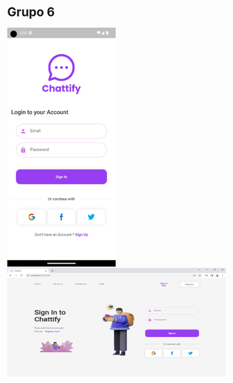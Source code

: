 # Grupo 6
<img src="https://github.com/INGESO-2023-1/grupo_6/blob/main/Screenshots/mobile.png" width="250" height="550" />
<img src="https://github.com/INGESO-2023-1/grupo_6/blob/main/Screenshots/Web.png" width="550" height="250" />
